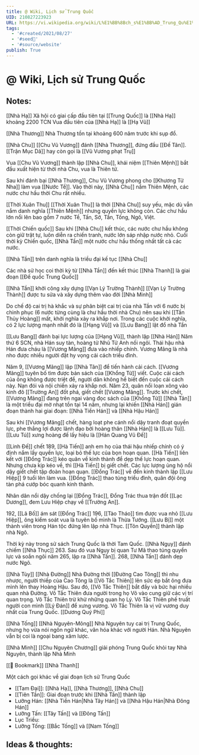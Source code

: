 ```yaml
---
title: @ Wiki, Lịch sử Trung Quốc
UID: 210827223923
URL: https://vi.wikipedia.org/wiki/L%E1%BB%8Bch_s%E1%BB%AD_Trung_Qu%E1%BB%91c
tags:
  - '#created/2021/08/27'
  - '#seed🥜'
  - '#source/website'
publish: True
---
```

# @ Wiki, Lịch sử Trung Quốc

## Notes:

[[Nhà Hạ]]
Xã hội có giai cấp đầu tiên tại [[Trung Quốc]] là [[Nhà Hạ]] khoảng 2200 TCN
Vua đầu tiên của [[Nhà Hạ]] là [[Hạ Vũ]]

[[Nhà Thương]]
Nhà Thương tồn tại khoảng 600 năm trước khi sụp đổ.

[[Nhà Chu]]
[[Chu Vũ Vương]] đánh [[Nhà Thương]], đứng đầu [[Đế Tân]]. [[Trận Mục Dã]] hay còn gọi là [[Vũ Vương phạt Trụ]]

Vua [[Chu Vũ Vương]] thành lập [[Nhà Chu]], khái niệm [[Thiên Mệnh]] bắt đầu xuất hiện từ thời nhà Chu, vua là Thiên tử. 

Sau khi đánh bại [[Nhà Thương]], Chu Vũ Vương phong cho [[Khương Tử Nha]] làm vua [[Nước Tề]].
Vào thời này, [[Nhà Chu]] nắm Thiên Mệnh, các nước chư hầu thời Chu rất nhiều.

[[Thời Xuân Thu]]
[[Thời Xuân Thu]] là thời [[Nhà Chu]] suy yếu, mặc dù vẫn nắm danh nghĩa [[Thiên Mệnh]] nhưng quyền lực không còn. Các chư hầu lớn nổi lên bao gồm 7 nước Tề, Tấn, Sở, Tần, Tống, Ngô, Việt.

 [[Thời Chiến quốc]]
 Sau khi [[Nhà Chu]] kết thúc, các nước chư hầu không còn giữ trật tự, luôn diễn ra chiến tranh, nước lớn sáp nhập nước nhỏ.
 Cuối thời kỳ Chiến quốc, [[Nhà Tần]] một nước chư hầu thống nhất tất cả các nước.
 
 [[Nhà Tần]] trên danh nghĩa là triều đại kế tục [[Nhà Chu]]
 
 Các nhà sử học coi thời kỳ từ [[Nhà Tần]] đến kết thúc [[Nhà Thanh]] là giai đoạn [[Đế quốc Trung Quốc]]
 
 [[Nhà Tần]] khởi công xây dựng [[Vạn Lý Trường Thành]]
 [[Vạn Lý Trường Thành]] được tu sửa và xây dựng thêm vào đời [[Nhà Minh]]
 
Do chế độ cai trị hà khắc và sự phân biệt cai trị của nhà Tần với 6 nước bị chinh phục (6 nước từng cùng là chư hầu thời nhà Chu) nên sau khi [[Tần Thủy Hoàng]] mất, khởi nghĩa xảy ra khắp nơi. Trong các cuộc khởi nghĩa, có 2 lực lượng mạnh nhất đó là [[Hạng Vũ]] và [[Lưu Bang]] lật đổ nhà Tần

[[Lưu Bang]] đánh bại lực lượng của [[Hạng Vũ]], thành lập [[Nhà Hán]]
Năm thứ 6 SCN, nhà Hán suy tàn, hoàng tử Nhũ Tử Anh nối ngôi. Thái hậu nhà Hán đưa cháu là [[Vương Mãng]] đưa vào nhiếp chính. Vương Mãng là nhà nho được nhiều người đặt hy vọng cải cách triều đình.

Năm 9, [[Vương Mãng]] lập [[Nhà Tân]] để tiến hành cải cách.
[[Vương Mãng]] tuyên bố tìm được bản sách của [[Khổng Tử]] viết. Cuộc cải cách của ông không được triệt để, người dân không hề biết đến cuộc cải cách này. Nạn đói và nội chiến xảy ra khắp nơi. 
Năm 23, quân nổi loạn xông vào kinh đô [[Trường An]] đốt phá, giết chết [[Vương Mãng]]. Trước khi chết, [[Vương Mãng]] đang trên ngai vàng đọc sách của [[Khổng Tử]]
[[Nhà Tân]] là một triều đại mờ nhạt tồn tại 14 năm, nhưng lại khiến [[Nhà Hán]] gián đoạn thành hai giai đoạn: [[Nhà Tiền Hán]] và [[Nhà Hậu Hán]]

Sau khi [[Vương Mãng]] chết, hàng loạt phe cánh nổi dậy tranh đoạt quyền lực, phe thắng lợi được lãnh đạo bởi hoàng thân [[Nhà Hán]] là [[Lưu Tú]]. [[Lưu Tú]] xưng hoàng đế lấy hiệu là [[Hán Quang Vũ Đế]]

[[Linh Đế]] chết 189, [[Hà Tiến]] anh em họ của thái hậu nhiếp chính có ý định nắm lấy quyền lực, loại bỏ thế lực của bọn hoạn quan.
[[Hà Tiến]] liên kết với [[Đổng Trác]] kéo quân về kinh thành để dẹp thế lực hoạn quan. Nhưng chưa kịp kéo về, thì [[Hà Tiến]] bị giết chết. Các lực lượng ủng hộ nổi dậy giết chết tập đoàn hoạn quạn.
[[Đổng Trác]] về đến kinh thành lập [[Lưu Hiệp]] 9 tuổi lên làm vua. [[Đổng Trác]] thao túng triều đình, quân đội ông tàn phá cướp bóc quanh kinh thành.

Nhân dân nổi dậy chống lại [[Đổng Trác]], Đổng Trác thua trận đốt [[Lạc Dương]], đem Lưu Hiệp chạy về [[Trường An]].

192, [[Lã Bố]] ám sát [[Đổng Trác]]
196, [[Tào Tháo]] tìm được vua nhỏ [[Lưu Hiệp]], ông kiểm soát vua là tuyên bố mình là Thừa Tướng.
[[Lưu Bị]] một thành viên trong Hán tộc đứng lên lập nhà Thục. [[Tôn Quyền]] thành lập nhà Ngô. 

Thời kỳ này trong sử sách Trung Quốc là thời Tam Quốc.
[[Nhà Ngụy]] đánh chiếm [[Nhà Thục]] 263. Sau đó vua Ngụy bị quan Tư Mã thao túng quyền lực và soắn ngôi năm 265, lập ra [[Nhà Tấn]].
268, [[Nhà Tấn]] đánh dẹp nước Ngô.


[[Nhà Tùy]]
[[Nhà Đường]]
Nhà Đường thời [[Đường Cao Tông]] thì nhu nhược, người thiếp của Cao Tông là [[Võ Tắc Thiên]] lên sức ép bắt ông đưa mình lên thay Hoàng Hậu. Sau đó, [[Võ Tắc Thiên]] bắt đầy và bức hại nhiều quan nhà Đường. Võ Tắc Thiên đưa người trong họ Võ vào cung giữ các vị trí quan trọng. Võ Tắc Thiên trừ khử những quan họ Lý. Võ Tắc Thiên phế truất người con mình [[Lý Đán]] để xưng vương.
Võ Tắc Thiên là vị vữ vương duy nhất của Trung Quốc.
[[Dương Quý Phi]]

[[Nhà Tống]]
[[Nhà Nguyên-Mông]]
Nhà Nguyên tuy cai trị Trung Quốc, nhưng họ vừa nói ngôn ngữ khác, văn hóa khác với người Hán. Nhà Nguyên vẫn bị coi là ngoại bang xâm lược.

[[Nhà Minh]]
[[Chu Nguyên Chương]] giải phóng Trung Quốc khỏi tay Nhà Nguyên, thành lập Nhà Minh

[[📑 Bookmark]]
[[Nhà Thanh]]

Một cách gọi khác về giai đoạn lịch sử Trung Quốc
- [[Tam Đại]]: [[Nhà Hạ]], [[Nhà Thương]], [[Nhà Chu]]
- [[Tiên Tần]]: Giai đoạn trước khi [[Nhà Tần]] thành lập
- Lưỡng Hán: [[Nhà Tiền Hán|Nhà Tây Hán]] và [[Nhà Hậu Hán|Nhà Đông Hán]]
- Lưỡng Tấn: [[Tây Tấn]] và [[Đông Tấn]]
- Lục Triều:
- Lưỡng Tống: [[Bắc Tống]] và [[Nam Tống]]

## Ideas & thoughts:
